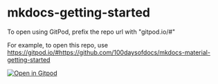 # mkdocs-getting-started


To open using GitPod, prefix the repo url with "gitpod.io/#"

For example, to open this repo, use https://gitpod.io/#https://github.com/100daysofdocs/mkdocs-material-getting-started

[![Open in Gitpod](https://gitpod.io/button/open-in-gitpod.svg)](https://gitpod.io/#https://github.com/100daysofdocs/mkdocs-material-getting-started)

